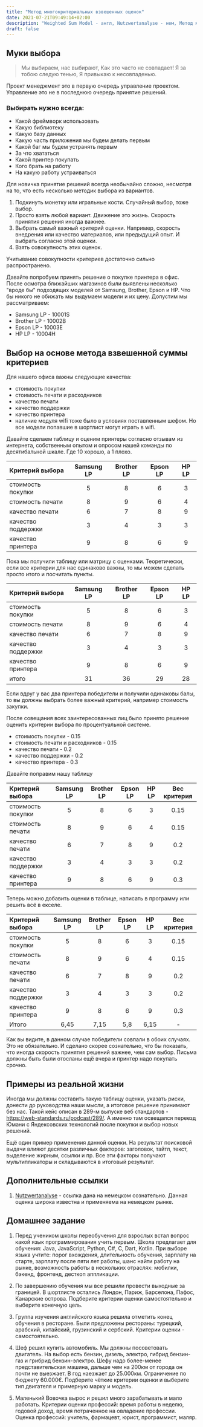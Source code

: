 ```yaml
---
title: "Метод многокритериальных взвешенных оценок"
date: 2021-07-21T09:49:14+02:00
description: "Weighted Sum Model - англ, Nutzwertanalyse - нем, Метод многокритериальных взвешенных оценок, Метод взвешенной суммы критериев. У этого подхода много названий. Суть одна. С помощью математического подхода мы выбираем один из вариантов развития событий."
draft: false
---
```


## Муки выбора 

<blockquote>
    Мы выбираем, нас выбирают,
    Как это часто не совпадает!
    Я за тобою следую тенью,
    Я привыкаю к несовпаденью.
</blockquote>

Проект менеджмент это в первую очередь управление проектом. Управление это не в последнюю очередь принятие решений.

### Выбирать нужно всегда:

- Какой фреймворк использовать
- Какую библиотеку
- Какую базу данных
- Какую часть приложения мы будем делать первым
- Какой баг мы будем устранять первым
- За что хвататься
- Какой принтер покупать
- Кого брать на работу
- На какую работу устраиваться

Для новичка принятие решений всегда необычайно сложно, несмотря на то, что есть несколько методик выбора из вариантов.

1. Подкинуть монетку или игральные кости. Случайный выбор, тоже выбор. 
2. Просто взять любой вариант. Движение это жизнь. Скорость принятия решения иногда важнее.
3. Выбрать самый важный критерий оценки. Например, скорость внедрения или качество материалов, или предыдущий опыт. И выбрать согласно этой оценки.
4. Взять совокупность этих оценок. 

Учитывание совокупности критериев достаточно сильно распространено. 

Давайте попробуем принять решение о покупке принтера в офис. После осмотра ближайших магазинов были выявлены несколько "вроде бы" подходящих моделей от Samsung, Brother, Epson и HP. Что бы никого не обижать мы выдумаем модели и их цену. Допустим мы рассматриваем:

- Samsung LP - 10001S
- Brother LP - 10002B
- Epson LP - 10003E
- HP LP - 10004H

## Выбор на основе метода взвешенной суммы критериев

Для нашего офиса важны следующие качества:
- стоимость покупки
- стоимость печати и расходников
- качество печати
- качество поддержки
- качество принтера
- наличие модуля wifi тоже было в условиях поставленным шефом. Но все модели попавшие в шортлист могут играть в wifi. 

Давайте сделаем таблицу и оценим принтеры согласно отзывам из интернета, собственным опытом и опросом нашей команды по десятибальной шкале. Где 10 хорошо, а 1 плохо. 

| Критерий выбора | Samsung LP | Brother LP | Epson LP | HP LP |
|:----|:----:|:----:|:----:|:----:|
|стоимость покупки|5|8|6|3|
|стоимость печати|8|9|6|4|
|качество печати|6|7|8|9|
|качество поддержки|3|4|3|3|
|качество принтера|9|8|6|9|

Пока мы получили таблицу или матрицу с оценками. Теоретически, если все критерии для нас одинаково важны, то мы можем сделать просто итого и посчитать пункты. 

| Критерий выбора | Samsung LP | Brother LP | Epson LP | HP LP |
|:----|:----:|:----:|:----:|:----:|
|стоимость покупки|5|8|6|3|
|стоимость печати|8|9|6|4|
|качество печати|6|7|8|9|
|качество поддержки|3|4|3|3|
|качество принтера|9|8|6|9|
|итого|31|36|29|28|

Если вдруг у вас два принтера победители и получили одинаковы балы, то вы должны выбрать более важный критерий, например стоимость закупки.

После совещания всех заинтересованных лиц было принято решение оценить критерии выбора по процентуальной системе.

- стоимость покупки - 0.15
- стоимость печати и расходников - 0.15
- качество печати - 0.2
- качество поддержки - 0.2
- качество принтера - 0.3

Давайте поправим нашу таблицу

| Критерий выбора | Samsung LP | Brother LP | Epson LP | HP LP | Вес критерия|
|:----|:----:|:----:|:----:|:----:|:----:|
|стоимость покупки|5|8|6|3|0.15|
|стоимость печати|8|9|6|4|0.15|
|качество печати|6|7|8|9|0.2|
|качество поддержки|3|4|3|3|0.2|
|качество принтера|9|8|6|9|0.3|

Теперь можно добавить оценки в таблице, написать в программу или решить всё в екселе. 

| Критерий выбора | Samsung LP | Brother LP | Epson LP | HP LP | Вес критерия|
|:----|:----:|:----:|:----:|:----:|:----:|
|стоимость покупки|5|8|6|3|0.15|
|стоимость печати|8|9|6|4|0.15|
|качество печати|6|7|8|9|0.2|
|качество поддержки|3|4|3|3|0.2|
|качество принтера|9|8|6|9|0.3|
|Итого| 6,45 | 7,15| 5,8| 6,15|-|

Как вы видите, в данном случае победители совпали в обоих случаях. Это не обязательно. И сделано скорее сознательно, что бы показать, что иногда скорость принятия решений важнее, чем сам выбор. Письма должны быть были отосланы ещё вчера и принтер надо покупать срочно. 

## Примеры из реальной жизни

Иногда мы должны составить такую таблицу оценки, указать риски, донести до руководства наши мысли, а итоговое решение принимают без нас. Такой кейс описан в 289-м выпуске веб стандартов - https://web-standards.ru/podcast/289/. А именно там освещался переезд Юмани с Яндексовских технологий после покупки и выбор новых решений.

Ещё один пример применения данной оценки. На результат поисковой выдачи влияют десятки различных факторов: заголовок, тайтл, текст, выделение жирным, ссылки и пр. Все эти факторы получают мультипликаторы и складываются в итоговый результат.

## Дополнительные ссылки

1. [Nutzwertanalyse](https://de.wikipedia.org/wiki/Nutzwertanalyse) - ссылка дана на немецком сознательно. Данная оценка широка известна и применяема на немецком рынке. 

## Домашнее задание

1. Перед учеником школы переобучения для взрослых встал вопрос какой язык программирования учить первым. Школа предлагает для обучения: Java, JavaScript, Python, C#, C, Dart, Kotlin. При выборе языка учтите: порог вхождения, длительность обучения, зарплату на старте, зарплату после пяти лет работы, шанс найти работу на рынке, возможность работы в нескольких отраслях: мобилки, бэкенд, фронтенд, десткоп аппликации. 

2. По завершению обучения мы все решили провести выходные за границей. В шортлисте остались Лондон, Париж, Барселона, Пафос, Канарские острова. Подберите критерии оценки самостоятельно и выберите конечную цель.

3. Группа изучения английского языка решила отметить конец обучения в ресторане. Были предложены рестораны: турецкий, арабский, китайский, грузинский и сербский. Критерии оценки - самостоятельно. 

4. Шеф решил купить автомобиль. Мы должны посоветовать двигатель. На выбор есть бензин, дизель, электро, гибрид бензин-газ и грибрид бензин-электро. Шефу надо более-менее представительская машина, дальше чем на 200км от города он почти не выезжает. В год наезжает до 25.000км.  Ограничение по бюджету 60.000€. Подберите чёткие критерии оценки и выберите тип двигателя и примерную марку и модель. 

5. Маленький Вовочка вырос и решил много зарабатывать и мало работать. Критерии оценки профессий: время работы в неделю, годовой доход, время потраченное на овладение профессии. Оценка профессий: учитель, фармацевт, юрист, программист, маляр.
